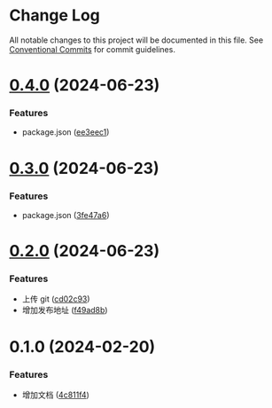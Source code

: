 # Change Log

All notable changes to this project will be documented in this file.
See [Conventional Commits](https://conventionalcommits.org) for commit guidelines.

# [0.4.0](https://github.com/WangXueLinA/dumi_document/compare/@wxl/api-request@0.3.0...@wxl/api-request@0.4.0) (2024-06-23)

### Features

- package.json ([ee3eec1](https://github.com/WangXueLinA/dumi_document/commit/ee3eec16e000d636bb6197b17a1b20a8bab05246))

# [0.3.0](https://github.com/WangXueLinA/dumi_document/compare/@wxl/api-request@0.2.0...@wxl/api-request@0.3.0) (2024-06-23)

### Features

- package.json ([3fe47a6](https://github.com/WangXueLinA/dumi_document/commit/3fe47a64f9815d6b3bea1aaaeff0932dcd19e4ff))

# [0.2.0](https://github.com/WangXueLinA/dumi_document/compare/@wxl/api-request@0.1.0...@wxl/api-request@0.2.0) (2024-06-23)

### Features

- 上传 git ([cd02c93](https://github.com/WangXueLinA/dumi_document/commit/cd02c93a2578edcb4a3d36b5c39e375f84d7cbe5))
- 增加发布地址 ([f49ad8b](https://github.com/WangXueLinA/dumi_document/commit/f49ad8b897decb73c7f18f18038c8257f0fc1095))

# 0.1.0 (2024-02-20)

### Features

- 增加文档 ([4c811f4](https://github.com/WangXueLinA/dumi_document/commit/4c811f4c339debc0bfbcf9e6d6795a9eafd2a59f))
